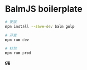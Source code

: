 # BalmJS boilerplate

```sh
# 安装
npm install --save-dev balm gulp

# 开发
npm run dev

# 打包
npm run prod
```

__gg__
